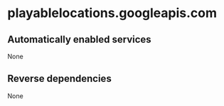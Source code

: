 # playablelocations.googleapis.com

## Automatically enabled services

None

## Reverse dependencies

None
